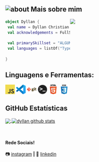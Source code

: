 ## <img width="45" alt="about" src="https://raw.github.com/elizarov/elizarov/master/about.png"> Mais sobre mim

<img align="right" width="300" src="https://i2.wp.com/allhtaccess.info/wp-content/uploads/2018/03/programming.gif?fit=1281%2C716&ssl=1" />

```kotlin
object Dyllan {
 val name = Dyllan Christian
 val acknowledgements = FullStack
 
 val primarySkillset = "ALGUMAS HABILIDADES"
 val languages = listOf("TypeScript", "Python", "JavaScript", "Django", "SQL", "CSS") 

}
```

## **Linguagens e Ferramentas:**  

<code><img height="30" src="https://raw.githubusercontent.com/github/explore/80688e429a7d4ef2fca1e82350fe8e3517d3494d/topics/javascript/javascript.png"></code>
<code><img height="30" src="https://raw.githubusercontent.com/github/explore/80688e429a7d4ef2fca1e82350fe8e3517d3494d/topics/visual-studio-code/visual-studio-code.png"></code>
<code><img height="30" src="https://raw.githubusercontent.com/github/explore/80688e429a7d4ef2fca1e82350fe8e3517d3494d/topics/git/git.png"></code>
<code><img height="30" src="https://raw.githubusercontent.com/github/explore/80688e429a7d4ef2fca1e82350fe8e3517d3494d/topics/terminal/terminal.png"></code>
<code><img height="30" src="https://raw.githubusercontent.com/github/explore/80688e429a7d4ef2fca1e82350fe8e3517d3494d/topics/html/html.png"></code>
<code><img height="30" src="https://raw.githubusercontent.com/github/explore/80688e429a7d4ef2fca1e82350fe8e3517d3494d/topics/css/css.png"></code>


## **GitHub Estatísticas**

<a href="https://github.com/Dyllanws">
  <img align="center" src="https://github-readme-stats.vercel.app/api/top-langs/?username=dyllanws&theme=dracula&hide_langs_below=1" />
</a>

<a href="https://github.com/Dyllanws">
 <img align="center" src="https://github-readme-stats.vercel.app/api?username=dyllanws&show_icons=true&theme=dracula&line_height=27" alt="dyllan github stats"/>
</a>

[instagram]: [https://www.instagram.com/Dyllanws/]
[linkedin]: https://www.linkedin.com/in/dyllancardoso/
<br>

#### Rede Sociais!

📷 [instagram][instagram] **|** 
👔 [linkedin][linkedin]
